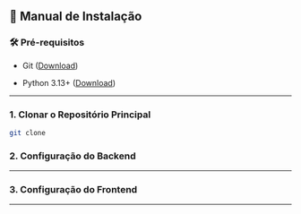 ## 📖 Manual de Instalação <a id="manual"></a>

### 🛠 Pré-requisitos

- Git ([Download](https://git-scm.com/downloads))

- Python 3.13+ ([Download](https://www.python.org/downloads/))


---

### 1. Clonar o Repositório Principal

```bash
git clone 
```

### 2. Configuração do Backend


---

### 3. Configuração do Frontend


---